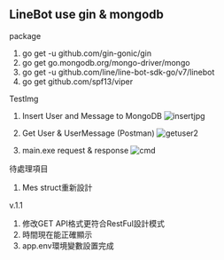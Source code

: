 ## LineBot use gin & mongodb
package
1. go get -u github.com/gin-gonic/gin
2. go get go.mongodb.org/mongo-driver/mongo
3. go get -u github.com/line/line-bot-sdk-go/v7/linebot
4. go get github.com/spf13/viper


TestImg

1. Insert User and Message to MongoDB
  ![insertjpg](https://user-images.githubusercontent.com/89484381/197419383-b8041b0d-624b-4137-b06d-b2fc8f05dc40.jpg)
  
2. Get User & UserMessage (Postman)
  ![getuser2](https://user-images.githubusercontent.com/89484381/197776741-2b3ef6f7-4f4a-4420-b25d-26b9af930069.jpg)




3. main.exe request & response
![cmd](https://user-images.githubusercontent.com/89484381/197419428-415e4711-c16a-4455-8889-6b5a050489cc.jpg)

待處理項目
1. Mes struct重新設計

v.1.1
1. 修改GET API格式更符合RestFul設計模式
2. 時間現在能正確顯示
3. app.env環境變數設置完成
